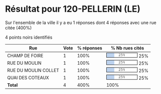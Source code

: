 # Résultat pour 120-PELLERIN (LE)

Sur l'ensemble de la ville il y a eu 1 réponses dont 4 réponses avec une rue citée (400%)

4 points noirs identifiés

| Rue | Vote | % réponses | % Nb rues cités|
|-----|------|------------|----------------|
| CHAMP DE FOIRE | 1 | 100% | <img src="../../img/bar_25.gif" />&nbsp;25%|
| RUE DU MOULIN | 1 | 100% | <img src="../../img/bar_25.gif" />&nbsp;25%|
| RUE DU MOULIN COLLET | 1 | 100% | <img src="../../img/bar_25.gif" />&nbsp;25%|
| QUAI DES COTEAUX | 1 | 100% | <img src="../../img/bar_25.gif" />&nbsp;25%|
| **Total** | 4 | 400% | 100%|
